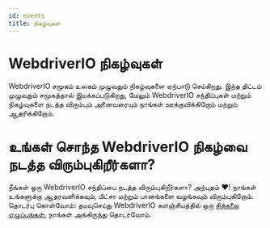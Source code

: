 ```yaml
---
id: events
title: நிகழ்வுகள்
---
```


# WebdriverIO நிகழ்வுகள்

WebdriverIO சமூகம் உலகம் முழுவதும் நிகழ்வுகளை ஏற்பாடு செய்கிறது. இந்த திட்டம் முழுவதும் சமூகத்தால் இயக்கப்படுகிறது, மேலும் WebdriverIO சந்திப்புகள் மற்றும் நிகழ்வுகளை நடத்த விரும்பும் அனைவரையும் நாங்கள் ஊக்குவிக்கிறோம் மற்றும் ஆதரிக்கிறோம்.

<EventList></EventList>

# உங்கள் சொந்த WebdriverIO நிகழ்வை நடத்த விரும்புகிறீர்களா?

நீங்கள் ஒரு WebdriverIO சந்திப்பை நடத்த விரும்புகிறீர்களா? அற்புதம் ❤️! நாங்கள் உங்களுக்கு ஆதரவளிக்கவும், பிட்சா மற்றும் பானங்களை வழங்கவும் விரும்புகிறோம். தொடர்பு கொள்வோம்: தயவுசெய்து WebdriverIO களஞ்சியத்தில் ஒரு [சிக்கலை எழுப்புங்கள்](https://github.com/webdriverio/webdriverio/issues/new?assignees=&labels=Event+%F0%9F%93%85%2CNeeds+Triaging+%E2%8F%B3&projects=&template=event-proposal.yml&title=%5B%F0%9F%93%85+Event+Suggestion%5D%3A+%3Ctitle%3E), நாங்கள் அங்கிருந்து தொடர்வோம்.
